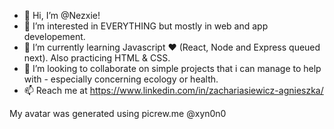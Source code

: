- 👋 Hi, I’m @Nezxie!
- 👀 I’m interested in EVERYTHING but mostly in web and app developement.
- 🌱 I’m currently learning Javascript ❤️ (React, Node and Express queued next). Also practicing HTML & CSS.
- 💞️ I’m looking to collaborate on simple projects that i can manage to help with - especially concerning ecology or health.
- 📫 Reach me at https://www.linkedin.com/in/zachariasiewicz-agnieszka/

My avatar was generated using picrew.me @xyn0n0

<!---
Nezxie/Nezxie is a ✨ special ✨ repository because its `README.md` (this file) appears on your GitHub profile.
You can click the Preview link to take a look at your changes.
--->

